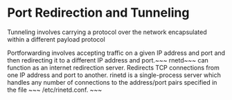 # Port Redirection and Tunneling

Tunneling involves carrying a protocol over the network encapsulated within a different payload protocol

Portforwarding involves accepting traffic on a given IP address and port and then redirecting it to a different IP address and port.~~~ rnetd~~~ can function as an internet redirection server. Redirects TCP connections from one IP address and port to another. rinetd is a single-process server which handles any number of connections to the address/port pairs specified in the file ~~~ /etc/rinetd.conf. ~~~

